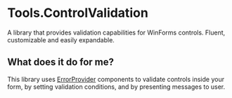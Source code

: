 Tools.ControlValidation
=======================

A library that provides validation capabilities for WinForms controls.
Fluent, customizable and easily expandable.

What does it do for me?
-----------------------

This library uses [ErrorProvider](http://msdn.microsoft.com/en-us/library/system.windows.forms.errorprovider%28v=vs.110%29.aspx) components to validate controls inside your form, by setting
validation conditions, and by presenting messages to user.
